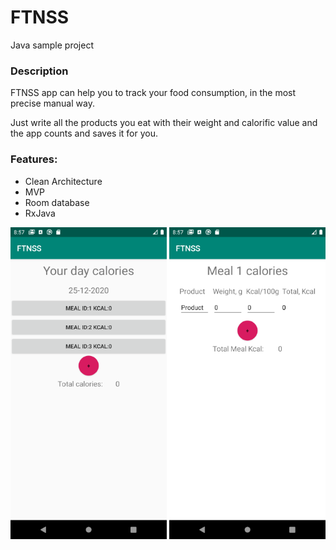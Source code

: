 # FTNSS

Java sample project 




### Description
FTNSS app can help you to track your food consumption, in the most precise manual way.

Just write all the products you eat with their weight and calorific value and the app counts and saves it for you. 


### Features:
* Clean Architecture 
* MVP
* Room database
* RxJava

![Screenshot](images/2screens.png)
